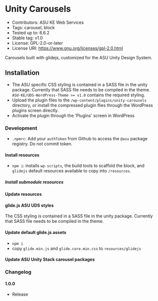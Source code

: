 # Unity Carousels

 - Contributors:      ASU KE Web Services
 - Tags:              carousel, block
 - Tested up to:      6.6.2
 - Stable tag:        v1.0
 - License:           GPL-2.0-or-later
 - License URI:       https://www.gnu.org/licenses/gpl-2.0.html

Carousels built with glidejs, customized for the ASU Unity Design System.

## Installation

- The ASU specific CSS styling is contained in a SASS file in the unity package. Currently that SASS file needs to be compiled in the theme. `ASU-KE/UDS-WordPress-Theme >= v1.0` contains the required styling.
- Upload the plugin files to the `/wp-content/plugins/unity-carousels` directory, or install the compressed plugin flies through the WordPress plugins screen directly.
- Activate the plugin through the 'Plugins' screen in WordPress

### Development

- `.npmrc`: Add your `authToken` from Github to access the `@asu` package registry. Do not commit token.

#### Install resources

- `npm i`: installs `wp-scripts`, the build tools to scaffold the block, and `glidejs` default resources available to copy into `/resources`.

##### Install submodule resources

#### Update resources

#### glide.js ASU UDS styles
The CSS styling is contained in a SASS file in the unity package. Currently that SASS file needs to be compiled in the theme.

#### Update default glide.js assets
- `npm i`
- copy `glide.min.js` and `glide.core.min.css` to `resources/glidejs`

#### Update ASU Unity Stack carousel packages

### Changelog
#### 1.0.0
- Release
